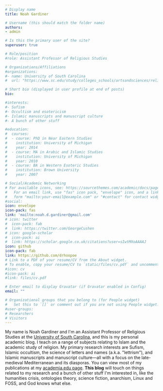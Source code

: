 ```yaml
---
# Display name
title: Noah Gardiner

# Username (this should match the folder name)
authors:
- admin

# Is this the primary user of the site?
superuser: true

# Role/position
#role: Assistant Professor of Religious Studies

# Organizations/Affiliations
#organizations:
#- name: University of South Carolina
#  url: "https://www.sc.edu/study/colleges_schools/artsandsciences/religious_studies/index.php"

# Short bio (displayed in user profile at end of posts)
bio: 

#interests:
#- Sufism
#- Occultism and esotericism
#- Islamic manuscripts and manuscript culture
#- A bunch of other stuff

#education:
#  courses:
#  - course: PhD in Near Eastern Studies
#    institution: University of Michigan
#    year: 2014
#  - course: MA in Arabic and Islamic Studies
#    institution: University of Michigan
#    year: 2010
#  - course: BA in Western Esoteric Studies
#    institution: Brown University
#    year: 2007

# Social/Academic Networking
# For available icons, see: https://sourcethemes.com/academic/docs/page-builder/#icons
#   For an email link, use "fas" icon pack, "envelope" icon, and a link in the
#   form "mailto:your-email@example.com" or "#contact" for contact widget.
#social:
icon: envelope
icon-pack: fas
link: 'mailto:noah.d.gardiner@gmail.com'
# icon: twitter
#  icon-pack: fab
#  link: https://twitter.com/GeorgeCushen
# icon: google-scholar
#  icon-pack: ai
#  link: https://scholar.google.co.uk/citations?user=sIwtMXoAAAAJ
icon: github
icon-pack: fab
link: https://github.com/drhoopoe
# Link to a PDF of your resume/CV from the About widget.
# To enable, copy your resume/CV to `static/files/cv.pdf` and uncomment the lines below.
#icon: cv
#icon-pack: ai
#link: files/cv.pdf

# Enter email to display Gravatar (if Gravatar enabled in Config)
email: ""

# Organizational groups that you belong to (for People widget)
#   Set this to `[]` or comment out if you are not using People widget.
#user-groups:
# Researchers
# Visitors
---
```


My name is Noah Gardiner and I'm an Assistant Professor of Religious Studies at the [University of South Carolina](https://www.sc.edu/study/colleges_schools/artsandsciences/religious_studies/index.php), and this is my personal academic blog. I teach on a range of subjects relating to Islam and the academic study of religion. My primary research interests are Sufism, Islamic occultism, the science of letters and names (a.k.a. "lettrism"), and Islamic manuscripts and manuscript culture—all with a focus on the late-medieval Mediterranean and its diasporas. You can view most of my publications at my [academia.edu page](https://sc.academia.edu/NoahGardiner). **This blog** will touch on things related to my research and a bunch of other stuff I'm interested in, like the humanities crisis, ontologies theory, science fiction, anarchism, Linux and FOSS, and God knows what else.
